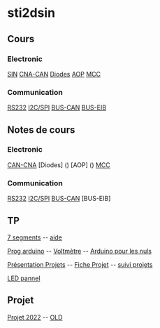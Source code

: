 # sti2dsin

## Cours
### Electronic
[SIN](https://drive.google.com/drive/folders/1Nry6MdYn8fd6hx7JoKz6O9ZD1Hd6q13i)
[CNA-CAN](https://drive.google.com/drive/folders/1BB6bRoB5NnhnO3jo89I9VVwDLA97JocM)
[Diodes](https://drive.google.com/drive/folders/19HgcfMAdXau5hCjmIO7qYFZ4-eq4QfNC)
[AOP](https://drive.google.com/drive/folders/19atuxyHROx1FMTu-SJTtjo4k2kQ99eq)
[MCC](https://drive.google.com/drive/folders/1iGeVqacpa-awr8W0iJ0hFtRp3OxnpQ4a)

### Communication
[RS232](https://drive.google.com/drive/folders/1wGDB0QAhQwCGjOF_YJKtVIhPquZOphkO)
[I2C/SPI](https://drive.google.com/drive/folders/13UW2mVkYiC0QdP0EvH9QML-FkByicGxg)
[BUS-CAN](https://eduscol.education.fr/sti/sites/eduscol.education.fr.sti/files/ressources/techniques/3293/3293-corpus-de-connaissance.pdf)
[BUS-EIB](https://drive.google.com/drive/folders/1Yxy5YlvQuALAC88ec9CIfF0jySht7szu?usp=sharing)

## Notes de cours
### Electronic
[CAN-CNA]()
[Diodes] ()
[AOP] ()
[MCC]()
### Communication
[RS232]()
[I2C/SPI]()
[BUS-CAN]()
[BUS-EIB]

## TP
[7 segments](https://drive.google.com/drive/folders/1vCsoPxUAdW2A9C2zgOr6C1dWmPQVR_fx) -- 
[aide](https://www.youtube.com/playlist?list=PLkW6qBuit1un6_8GBoBpo7G6H0cfpEdpD)


[Prog arduino](https://docs.google.com/document/d/19JCZMO4zfHxqnz-4h1KUvYIEEuzUJn7XOyC1iEgxawg/edit) -- [Voltmètre](https://docs.google.com/document/d/1iZ41Fo0lxZhXtrj3GpHRgUcYfR8uLZWYIegFmVcj49A/edit) -- [Arduino pour les nuls](http://www.multimedialab.be/doc/erg/2017-2018/Arduino/Arduino_pour_les_nuls_poche_2e_Edition_Mai_2017.pdf)

[Présentation Projets]() --  [Fiche Projet](https://hackmd.io/@YSaVczpYQySlUnehD8yxvw/HkEMytlhF) --
[suivi projets](http://shorturl.at/ouBFT)

[LED pannel](https://hackmd.io/FVL8o-jKSwiKfU52Uy8IMg)

## Projet
[Projet 2022](https://drive.google.com/drive/folders/1K24H3yUfpbfc1Axf3Os5sziJl81hSd8n?usp=sharing) -- 
[OLD](https://drive.google.com/drive/folders/1xS2sYaaK5xf1hyzMhmGALTOzSEWua75W?usp=sharing)

